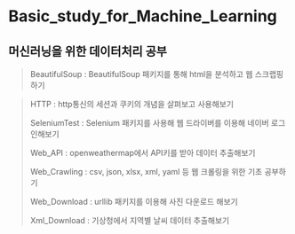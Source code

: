 # Basic_study_for_Machine_Learning
머신러닝을 위한 데이터처리 공부
-----------------------------
> BeautifulSoup : BeautifulSoup 패키지를 통해 html을 분석하고 웹 스크랩핑하기

> HTTP :  http통신의 세션과 쿠키의 개념을 살펴보고 사용해보기    
> 
> SeleniumTest : Selenium 패키지를 사용해 웹 드라이버를 이용해 네이버 로그인해보기 
>     
> Web_API : openweathermap에서 API키를 받아 데이터 추출해보기    
> 
> Web_Crawling : csv, json, xlsx, xml, yaml 등 웹 크롤링을 위한 기초 공부하기     
> 
> Web_Download : urllib 패키지를 이용해 사진 다운로드 해보기    
> 
> Xml_Download : 기상청에서 지역별 날씨 데이터 추출해보기 
